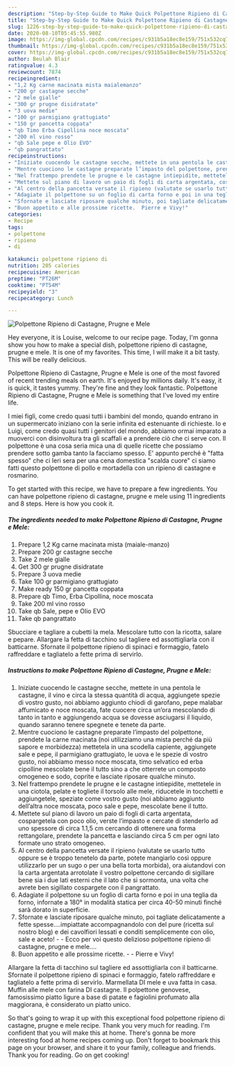 ```yaml
---
description: "Step-by-Step Guide to Make Quick Polpettone Ripieno di Castagne, Prugne e Mele"
title: "Step-by-Step Guide to Make Quick Polpettone Ripieno di Castagne, Prugne e Mele"
slug: 1226-step-by-step-guide-to-make-quick-polpettone-ripieno-di-castagne-prugne-e-mele
date: 2020-08-10T05:45:55.980Z
image: https://img-global.cpcdn.com/recipes/c931b5a18ec8e159/751x532cq70/polpettone-ripieno-di-castagne-prugne-e-mele-recipe-main-photo.jpg
thumbnail: https://img-global.cpcdn.com/recipes/c931b5a18ec8e159/751x532cq70/polpettone-ripieno-di-castagne-prugne-e-mele-recipe-main-photo.jpg
cover: https://img-global.cpcdn.com/recipes/c931b5a18ec8e159/751x532cq70/polpettone-ripieno-di-castagne-prugne-e-mele-recipe-main-photo.jpg
author: Beulah Blair
ratingvalue: 4.3
reviewcount: 7874
recipeingredient:
- "1,2 Kg carne macinata mista maialemanzo"
- "200 gr castagne secche"
- "2 mele gialle"
- "300 gr prugne disidratate"
- "3 uova medie"
- "100 gr parmigiano grattugiato"
- "150 gr pancetta coppata"
- "qb Timo Erba Cipollina noce moscata"
- "200 ml vino rosso"
- "qb Sale pepe e Olio EVO"
- "qb pangrattato"
recipeinstructions:
- "Iniziate cuocendo le castagne secche, mettete in una pentola le castagne, il vino e circa la stessa quantità di acqua, aggiungete spezie di vostro gusto, noi abbiamo aggiunto chiodi di garofano, pepe malabar affumicato e noce moscata, fate cuocere circa un’ora mescolando di tanto in tanto e aggiungendo acqua se dovesse asciugarsi il liquido, quando saranno tenere spegnete e tenete da parte."
- "Mentre cuociono le castagne preparate l’impasto del polpettone, prendete la carne macinata (noi utilizziamo una mista perché da più sapore e morbidezza) mettetela in una scodella capiente, aggiungete sale e pepe, il parmigiano grattugiato, le uova e le spezie di vostro gusto, noi abbiamo messo noce moscata, timo selvatico ed erba cipolline mescolate bene il tutto sino a che otterrete un composto omogeneo e sodo, coprite e lasciate riposare qualche minuto."
- "Nel frattempo prendete le prugne e le castagne intiepidite, mettetele in una ciotola, pelate e togliete il torsolo alle mele, riducetele in tocchetti e aggiungetele, speziate come vostro gusto (noi abbiamo aggiunto dell’altra noce moscata, poco sale e pepe, mescolate bene il tutto."
- "Mettete sul piano di lavoro un paio di fogli di carta argentata, cospargetela con poco olio, verste l’impasto e cercate di stenderlo ad uno spessore di circa 1.1,5 cm cercando di ottenere una forma rettangolare, prendete la pancetta e lasciando circa 5 cm per ogni lato formate uno strato omogeneo."
- "Al centro della pancetta versate il ripieno (valutate se usarlo tutto oppure se è troppo tenetelo da parte, potete mangiarlo così oppure utilizzarlo per un sugo o per una bella torta morbida), ora aiutandovi con la carta argentata arrotolate il vostro polpettone cercando di sigillare bene sia i due lati esterni che il lato che si sormonta, una volta che avrete ben sigillato cospargete con il pangrattato."
- "Adagiate il polpettone su un foglio di carta forno e poi in una teglia da forno, infornate a 180° in modalità statica per circa 40-50 minuti finché sarà dorato in superficie."
- "Sfornate e lasciate riposare qualche minuto, poi tagliate delicatamente a fette spesse….impiattate accompagnandolo con del pure (ricetta sul nostro blog) e dei cavolfiori lessati e conditi semplicemente con olio, sale e aceto!  Ecco per voi questo delizioso polpettone ripieno di castagne, prugne e mele…."
- "Buon appetito e alle prossime ricette.  Pierre e Vivy!"
categories:
- Recipe
tags:
- polpettone
- ripieno
- di

katakunci: polpettone ripieno di 
nutrition: 205 calories
recipecuisine: American
preptime: "PT26M"
cooktime: "PT54M"
recipeyield: "3"
recipecategory: Lunch

---
```



![Polpettone Ripieno di Castagne, Prugne e Mele](https://img-global.cpcdn.com/recipes/c931b5a18ec8e159/751x532cq70/polpettone-ripieno-di-castagne-prugne-e-mele-recipe-main-photo.jpg)

Hey everyone, it is Louise, welcome to our recipe page. Today, I'm gonna show you how to make a special dish, polpettone ripieno di castagne, prugne e mele. It is one of my favorites. This time, I will make it a bit tasty. This will be really delicious.

Polpettone Ripieno di Castagne, Prugne e Mele is one of the most favored of recent trending meals on earth. It's enjoyed by millions daily. It's easy, it is quick, it tastes yummy. They're fine and they look fantastic. Polpettone Ripieno di Castagne, Prugne e Mele is something that I've loved my entire life.

I miei figli, come credo quasi tutti i bambini del mondo, quando entrano in un supermercato iniziano con la serie infinita ed estenuante di richieste. Io e Luigi, come credo quasi tutti i genitori del mondo, abbiamo ormai imparato a muoverci con disinvoltura tra gli scaffali e a prendere ciò che ci serve con. Il polpettone è una cosa seria mica una di quelle ricette che possiamo prendere sotto gamba tanto la facciamo spesso. E&#39; appunto perché è &#34;fatta spesso&#34; che ci Ieri sera per una cena domestica &#34;scalda cuore&#34; ci siamo fatti questo polpettone di pollo e mortadella con un ripieno di castagne e rosmarino.


To get started with this recipe, we have to prepare a few ingredients. You can have polpettone ripieno di castagne, prugne e mele using 11 ingredients and 8 steps. Here is how you cook it.

<!--inarticleads1-->

##### The ingredients needed to make Polpettone Ripieno di Castagne, Prugne e Mele:

1. Prepare 1,2 Kg carne macinata mista (maiale-manzo)
1. Prepare 200 gr castagne secche
1. Take 2 mele gialle
1. Get 300 gr prugne disidratate
1. Prepare 3 uova medie
1. Take 100 gr parmigiano grattugiato
1. Make ready 150 gr pancetta coppata
1. Prepare qb Timo, Erba Cipollina, noce moscata
1. Take 200 ml vino rosso
1. Take qb Sale, pepe e Olio EVO
1. Take qb pangrattato


Sbucciare e tagliare a cubetti la mela. Mescolare tutto con la ricotta, salare e pepare. Allargare la fetta di tacchino sul tagliere ed assottigliarla con il batticarne. Sfornate il polpettone ripieno di spinaci e formaggio, fatelo raffreddare e tagliatelo a fette prima di servirlo. 

<!--inarticleads2-->

##### Instructions to make Polpettone Ripieno di Castagne, Prugne e Mele:

1. Iniziate cuocendo le castagne secche, mettete in una pentola le castagne, il vino e circa la stessa quantità di acqua, aggiungete spezie di vostro gusto, noi abbiamo aggiunto chiodi di garofano, pepe malabar affumicato e noce moscata, fate cuocere circa un’ora mescolando di tanto in tanto e aggiungendo acqua se dovesse asciugarsi il liquido, quando saranno tenere spegnete e tenete da parte.
1. Mentre cuociono le castagne preparate l’impasto del polpettone, prendete la carne macinata (noi utilizziamo una mista perché da più sapore e morbidezza) mettetela in una scodella capiente, aggiungete sale e pepe, il parmigiano grattugiato, le uova e le spezie di vostro gusto, noi abbiamo messo noce moscata, timo selvatico ed erba cipolline mescolate bene il tutto sino a che otterrete un composto omogeneo e sodo, coprite e lasciate riposare qualche minuto.
1. Nel frattempo prendete le prugne e le castagne intiepidite, mettetele in una ciotola, pelate e togliete il torsolo alle mele, riducetele in tocchetti e aggiungetele, speziate come vostro gusto (noi abbiamo aggiunto dell’altra noce moscata, poco sale e pepe, mescolate bene il tutto.
1. Mettete sul piano di lavoro un paio di fogli di carta argentata, cospargetela con poco olio, verste l’impasto e cercate di stenderlo ad uno spessore di circa 1.1,5 cm cercando di ottenere una forma rettangolare, prendete la pancetta e lasciando circa 5 cm per ogni lato formate uno strato omogeneo.
1. Al centro della pancetta versate il ripieno (valutate se usarlo tutto oppure se è troppo tenetelo da parte, potete mangiarlo così oppure utilizzarlo per un sugo o per una bella torta morbida), ora aiutandovi con la carta argentata arrotolate il vostro polpettone cercando di sigillare bene sia i due lati esterni che il lato che si sormonta, una volta che avrete ben sigillato cospargete con il pangrattato.
1. Adagiate il polpettone su un foglio di carta forno e poi in una teglia da forno, infornate a 180° in modalità statica per circa 40-50 minuti finché sarà dorato in superficie.
1. Sfornate e lasciate riposare qualche minuto, poi tagliate delicatamente a fette spesse….impiattate accompagnandolo con del pure (ricetta sul nostro blog) e dei cavolfiori lessati e conditi semplicemente con olio, sale e aceto! -  - Ecco per voi questo delizioso polpettone ripieno di castagne, prugne e mele….
1. Buon appetito e alle prossime ricette. -  - Pierre e Vivy!


Allargare la fetta di tacchino sul tagliere ed assottigliarla con il batticarne. Sfornate il polpettone ripieno di spinaci e formaggio, fatelo raffreddare e tagliatelo a fette prima di servirlo. Marmellata DI mele e uva fatta in casa. Muffin alle mele con farina DI castagne. Il polpettone genovese, famosissimo piatto ligure a base di patate e fagiolini profumato alla maggiorana, è considerato un piatto unico. 

So that's going to wrap it up with this exceptional food polpettone ripieno di castagne, prugne e mele recipe. Thank you very much for reading. I'm confident that you will make this at home. There's gonna be more interesting food at home recipes coming up. Don't forget to bookmark this page on your browser, and share it to your family, colleague and friends. Thank you for reading. Go on get cooking!
